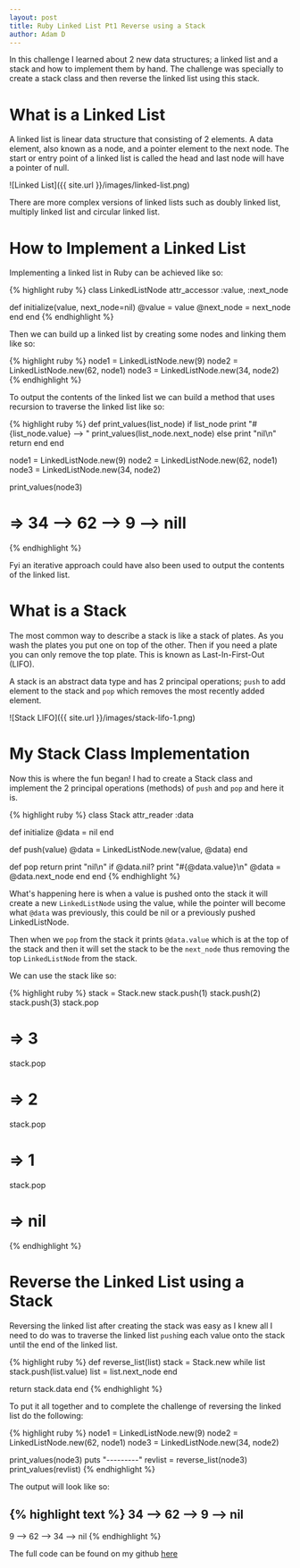```yaml
---
layout: post
title: Ruby Linked List Pt1 Reverse using a Stack
author: Adam D
---
```


In this challenge I learned about 2 new data structures; a linked list and a stack and how to implement them by hand. The challenge was specially to create a stack class and then reverse the linked list using this stack.

# What is a Linked List

A linked list is linear data structure that consisting of 2 elements. A data element, also known as a node, and a pointer element to the next node. The start or entry point of a linked list is called the head and last node will have a pointer of null.

![Linked List]({{ site.url }}/images/linked-list.png)

There are more complex versions of linked lists such as doubly linked list, multiply linked list and circular linked list.

# How to Implement a Linked List

Implementing a linked list in Ruby can be achieved like so:

{% highlight ruby %}
class LinkedListNode
  attr_accessor :value, :next_node

  def initialize(value, next_node=nil)
    @value = value
    @next_node = next_node
  end
end
{% endhighlight %}

Then we can build up a linked list by creating some nodes and linking them like so:

{% highlight ruby %}
node1 = LinkedListNode.new(9)
node2 = LinkedListNode.new(62, node1)
node3 = LinkedListNode.new(34, node2)
{% endhighlight %}

To output the contents of the linked list we can build a method that uses recursion to traverse the linked list like so:

{% highlight ruby %}
def print_values(list_node)
  if list_node
    print "#{list_node.value} --> "
    print_values(list_node.next_node)
  else
    print "nil\n"
    return
  end
end

node1 = LinkedListNode.new(9)
node2 = LinkedListNode.new(62, node1)
node3 = LinkedListNode.new(34, node2)

print_values(node3)

# => 34 --> 62 --> 9 --> nill
{% endhighlight %}

Fyi an iterative approach could have also been used to output the contents of the linked list.


# What is a Stack

The most common way to describe a stack is like a stack of plates. As you wash the plates you put one on top of the other. Then if you need a plate you can only remove the top plate. This is known as Last-In-First-Out (LIFO).

A stack is an abstract data type and has 2 principal operations; `push` to add element to the stack and `pop` which removes the most recently added element.

![Stack LIFO]({{ site.url }}/images/stack-lifo-1.png)


# My Stack Class Implementation

Now this is where the fun began! I had to create a Stack class and implement the 2 principal operations (methods) of `push` and `pop` and here it is.

{% highlight ruby %}
class Stack
  attr_reader :data

  def initialize
    @data = nil
  end

  def push(value)
    @data = LinkedListNode.new(value, @data)
  end

  def pop
    return print "nil\n" if @data.nil?
    print "#{@data.value}\n"
    @data = @data.next_node
  end
end
{% endhighlight %}

What's happening here is when a value is pushed onto the stack it will create a new `LinkedListNode` using the value, while the pointer will become what `@data` was previously, this could be nil or a previously pushed LinkedListNode.

Then when we `pop` from the stack it prints `@data.value` which is at the top of the stack and then it will set the stack to be the `next_node` thus removing the top `LinkedListNode` from the stack.

We can use the stack like so:

{% highlight ruby %}
stack = Stack.new
stack.push(1)
stack.push(2)
stack.push(3)
stack.pop
# => 3
stack.pop
# => 2
stack.pop
# => 1
stack.pop
# => nil
{% endhighlight %}


# Reverse the Linked List using a Stack

Reversing the linked list after creating the stack was easy as I knew all I need to do was to traverse the linked list `push`ing each value onto the stack until the end of the linked list.

{% highlight ruby %}
def reverse_list(list)
  stack = Stack.new
  while list
    stack.push(list.value)
    list = list.next_node
  end

  return stack.data
end
{% endhighlight %}

To put it all together and to complete the challenge of reversing the linked list do the following:

{% highlight ruby %}
node1 = LinkedListNode.new(9)
node2 = LinkedListNode.new(62, node1)
node3 = LinkedListNode.new(34, node2)

print_values(node3)
puts "---------"
revlist = reverse_list(node3)
print_values(revlist)
{% endhighlight %}

The output will look like so:

{% highlight text %}
34 --> 62 --> 9 --> nil
---------
9 --> 62 --> 34 --> nil
{% endhighlight %}

The full code can be found on my github [here](https://github.com/addstar34/code-challenges/blob/master/linked-list/linked-list-1.rb)
